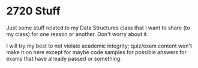 # 2720 Stuff
Just some stuff related to my Data Structures class that I want to share (to my class) for one reason or another. Don't worry about it.

I will try my best to not violate academic integrity; quiz/exam content won't make it on here except for maybe code samples for possible answers for exams that have already passed or something.
